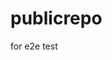 # publicrepo
for e2e test


































































































































































































































































































































































































































































































































































































































































































































































































































































































































































































































































































































































































































































































































































































































































































































































































































































































































































































































































































































































































































































































































































































































































































































































































































































































































































































































































































































































































































































































































































































































































































































































































































































































































































































































































































































































































































































































































































































































































































































































































































































































































































































































































































































































































